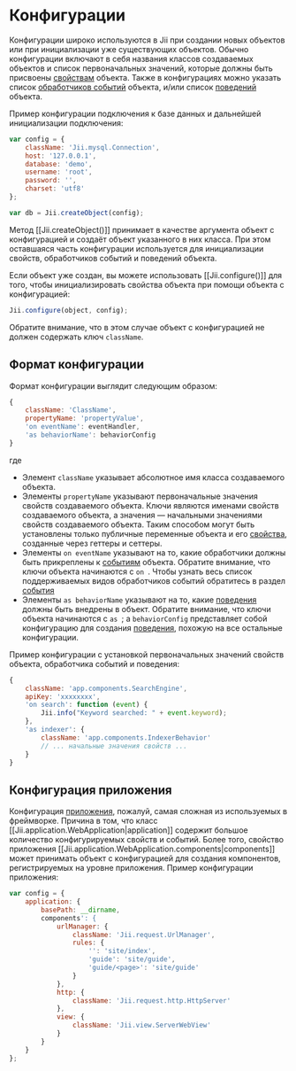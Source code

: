 Конфигурации
============

Конфигурации широко используются в Jii при создании новых объектов или при инициализации уже существующих объектов. 
Обычно конфигурации включают в себя названия классов создаваемых объектов и список первоначальных значений,
которые должны быть присвоены [свойствам](concept-properties) объекта. Также в конфигурациях можно указать список
[обработчиков событий](concept-events) объекта, и/или список [поведений](concept-behaviors) объекта.

Пример конфигурации подключения к базе данных и дальнейшей инициализации подключения: 

```js
var config = {
    className: 'Jii.mysql.Connection',
    host: '127.0.0.1',
    database: 'demo',
    username: 'root',
    password: '',
    charset: 'utf8'
};

var db = Jii.createObject(config);
```

Метод [[Jii.createObject()]] принимает в качестве аргумента объект с конфигурацией и создаёт объект указанного в них класса.
При этом оставшаяся часть конфигурации используется для инициализации свойств, обработчиков событий и поведений объекта.

Если объект уже создан, вы можете использовать [[Jii.configure()]] для того, чтобы инициализировать свойства объекта
при помощи объекта с конфигурацией:

```js
Jii.configure(object, config);
```

Обратите внимание, что в этом случае объект с конфигурацией не должен содержать ключ `className`.

## Формат конфигурации <span id="configuration-format"></span>

Формат конфигурации выглядит следующим образом:

```js
{
    className: 'ClassName',
    propertyName: 'propertyValue',
    'on eventName': eventHandler,
    'as behaviorName': behaviorConfig
}
```

где

* Элемент `className` указывает абсолютное имя класса создаваемого объекта.
* Элементы `propertyName` указывают первоначальные значения свойств создаваемого объекта. Ключи являются именами свойств
  создаваемого объекта, а значения — начальными значениями свойств создаваемого объекта.
  Таким способом могут быть установлены только публичные переменные объекта и его [свойства](concept-properties),
  созданные через геттеры и сеттеры.
* Элементы `on eventName` указывают на то, какие обработчики должны быть прикреплены к [событиям](concept-events) объекта.
  Обратите внимание, что ключи объекта начинаются с `on `. Чтобы узнать весь список поддерживаемых видов
  обработчиков событий обратитесь в раздел [события](concept-events)
* Элементы `as behaviorName` указывают на то, какие [поведения](concept-behaviors) должны быть внедрены в объект.
  Обратите внимание, что ключи объекта начинаются с `as `; а `behaviorConfig` представляет собой конфигурацию для
  создания [поведения](concept-behaviors), похожую на все остальные конфигурации.

Пример конфигурации с установкой первоначальных значений свойств объекта, обработчика событий и поведения:

```js
{
    className: 'app.components.SearchEngine',
    apiKey: 'xxxxxxxx',
    'on search': function (event) {
        Jii.info("Keyword searched: " + event.keyword);
    },
    'as indexer': {
        className: 'app.components.IndexerBehavior'
        // ... начальные значения свойств ...
    }
}
```

## Конфигурация приложения <span id="application-configurations"></span>

Конфигурация [приложения](structure-applications), пожалуй, самая сложная из используемых в фреймворке.
Причина в том, что класс [[Jii.application.WebApplication|application]] содержит большое количество конфигурируемых
свойств и событий. Более того, свойство приложения [[Jii.application.WebApplication.components|components]]
может принимать объект с конфигурацией для создания компонентов, регистрируемых на уровне приложения.
Пример конфигурации приложения:

```js
var config = {
    application: {
        basePath: __dirname,
        components': {
            urlManager: {
                className: 'Jii.request.UrlManager',
                rules: {
                    '': 'site/index',
                    'guide': 'site/guide',
                    'guide/<page>': 'site/guide'
                }
            },
            http: {
                className: 'Jii.request.http.HttpServer'
            },
            view: {
                className: 'Jii.view.ServerWebView'
            }
        }
    }
};
```
